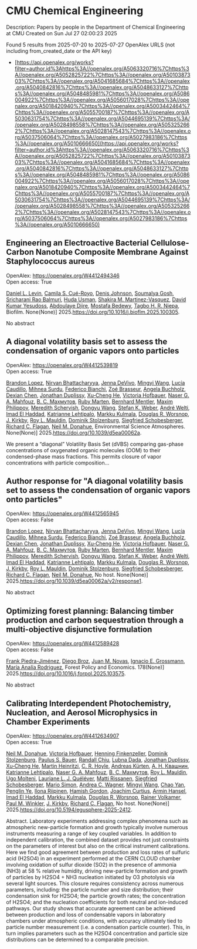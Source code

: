 # CMU Chemical Engineering
Description: Papers by people in the Department of Chemical Engineering at CMU
Created on Sun Jul 27 02:00:23 2025

Found 5 results from 2025-07-20 to 2025-07-27
OpenAlex URLS (not including from_created_date or the API key)
- [https://api.openalex.org/works?filter=author.id%3Ahttps%3A//openalex.org/A5063320716%7Chttps%3A//openalex.org/A5052825722%7Chttps%3A//openalex.org/A5010387303%7Chttps%3A//openalex.org/A5041685684%7Chttps%3A//openalex.org/A5040842816%7Chttps%3A//openalex.org/A5048633127%7Chttps%3A//openalex.org/A5048485981%7Chttps%3A//openalex.org/A5086004922%7Chttps%3A//openalex.org/A5056017028%7Chttps%3A//openalex.org/A5018420940%7Chttps%3A//openalex.org/A5003442464%7Chttps%3A//openalex.org/A5055700187%7Chttps%3A//openalex.org/A5030631754%7Chttps%3A//openalex.org/A5044695139%7Chttps%3A//openalex.org/A5028498558%7Chttps%3A//openalex.org/A5053252662%7Chttps%3A//openalex.org/A5028147543%7Chttps%3A//openalex.org/A5037506064%7Chttps%3A//openalex.org/A5027983186%7Chttps%3A//openalex.org/A5010666650](https://api.openalex.org/works?filter=author.id%3Ahttps%3A//openalex.org/A5063320716%7Chttps%3A//openalex.org/A5052825722%7Chttps%3A//openalex.org/A5010387303%7Chttps%3A//openalex.org/A5041685684%7Chttps%3A//openalex.org/A5040842816%7Chttps%3A//openalex.org/A5048633127%7Chttps%3A//openalex.org/A5048485981%7Chttps%3A//openalex.org/A5086004922%7Chttps%3A//openalex.org/A5056017028%7Chttps%3A//openalex.org/A5018420940%7Chttps%3A//openalex.org/A5003442464%7Chttps%3A//openalex.org/A5055700187%7Chttps%3A//openalex.org/A5030631754%7Chttps%3A//openalex.org/A5044695139%7Chttps%3A//openalex.org/A5028498558%7Chttps%3A//openalex.org/A5053252662%7Chttps%3A//openalex.org/A5028147543%7Chttps%3A//openalex.org/A5037506064%7Chttps%3A//openalex.org/A5027983186%7Chttps%3A//openalex.org/A5010666650)

## Engineering an Electroactive Bacterial Cellulose-Carbon Nanotube Composite Membrane Against Staphylococcus aureus   

OpenAlex: https://openalex.org/W4412494346    
Open access: True
    
[Daniel L. Levin](https://openalex.org/A5027750308), [Camila S. Cué-Royo](https://openalex.org/A5119014075), [Denis Johnson](https://openalex.org/A5023017337), [Soumalya Gosh](https://openalex.org/A5079754429), [Sricharani Rao Balmuri](https://openalex.org/A5042360668), [Huda Usman](https://openalex.org/A5006410485), [Shakira M. Martinez-Vasquez](https://openalex.org/A5117072205), [David Kumar Yesudoss](https://openalex.org/A5016663999), [Abdoulaye Djire](https://openalex.org/A5112849501), [Mostafa Bedewy](https://openalex.org/A5067322873), [Tagbo H. R. Niepa](https://openalex.org/A5044695139), Biofilm. None(None)] 2025.https://doi.org/10.1016/j.bioflm.2025.100305.
    
No abstract    

    

## A diagonal volatility basis set to assess the condensation of organic vapors onto particles   

OpenAlex: https://openalex.org/W4412539819    
Open access: True
    
[Brandon Lopez](https://openalex.org/A5019360565), [Nirvan Bhattacharyya](https://openalex.org/A5017157628), [Jenna DeVivo](https://openalex.org/A5092773428), [Mingyi Wang](https://openalex.org/A5100768996), [Lucía Caudillo](https://openalex.org/A5079509898), [Mihnea Surdu](https://openalex.org/A5076044930), [Federico Bianchi](https://openalex.org/A5075179945), [Zoé Brasseur](https://openalex.org/A5066558128), [Angela Buchholz](https://openalex.org/A5031061930), [Dexian Chen](https://openalex.org/A5074831361), [Jonathan Duplissy](https://openalex.org/A5088633919), [Xu‐Cheng He](https://openalex.org/A5043129752), [Victoria Hofbauer](https://openalex.org/A5012274245), [Naser G. A. Mahfouz](https://openalex.org/A5015886123), [В. С. Махмутов](https://openalex.org/A5036074857), [Ruby Marten](https://openalex.org/A5076543442), [Bernhard Mentler](https://openalex.org/A5090590782), [Maxim Philippov](https://openalex.org/A5090585494), [Meredith Schervish](https://openalex.org/A5038957567), [Dongyu Wang](https://openalex.org/A5100764279), [Stefan K. Weber](https://openalex.org/A5041814082), [André Welti](https://openalex.org/A5057462897), [Imad El Haddad](https://openalex.org/A5080319960), [Katrianne Lehtipalo](https://openalex.org/A5019559780), [Markku Kulmala](https://openalex.org/A5000471665), [Douglas R. Worsnop](https://openalex.org/A5026978286), [J. Kirkby](https://openalex.org/A5009274507), [Roy L. Mauldin](https://openalex.org/A5006970537), [Dominik Stolzenburg](https://openalex.org/A5063223340), [Siegfried Schobesberger](https://openalex.org/A5033551265), [Richard C. Flagan](https://openalex.org/A5012711441), [Neil M. Donahue](https://openalex.org/A5041685684), Environmental Science Atmospheres. None(None)] 2025.https://doi.org/10.1039/d5ea00062a.
    
We present a “diagonal” Volatility Basis Set (dVBS) comparing gas-phase concentrations of oxygenated organic molecules (OOM) to their condensed-phase mass fractions. This permits closure of vapor concentrations with particle composition...    

    

## Author response for "A diagonal volatility basis set to assess the condensation of organic vapors onto particles"   

OpenAlex: https://openalex.org/W4412565945    
Open access: False
    
[Brandon Lopez](https://openalex.org/A5019360565), [Nirvan Bhattacharyya](https://openalex.org/A5017157628), [Jenna DeVivo](https://openalex.org/A5092773428), [Mingyi Wang](https://openalex.org/A5100768996), [Lucía Caudillo](https://openalex.org/A5079509898), [Mihnea Surdu](https://openalex.org/A5076044930), [Federico Bianchi](https://openalex.org/A5075179945), [Zoé Brasseur](https://openalex.org/A5066558128), [Angela Buchholz](https://openalex.org/A5031061930), [Dexian Chen](https://openalex.org/A5074831361), [Jonathan Duplissy](https://openalex.org/A5088633919), [Xu‐Cheng He](https://openalex.org/A5043129752), [Victoria Hofbauer](https://openalex.org/A5012274245), [Naser G. A. Mahfouz](https://openalex.org/A5015886123), [В. С. Махмутов](https://openalex.org/A5036074857), [Ruby Marten](https://openalex.org/A5076543442), [Bernhard Mentler](https://openalex.org/A5090590782), [Maxim Philippov](https://openalex.org/A5090585494), [Meredith Schervish](https://openalex.org/A5038957567), [Dongyu Wang](https://openalex.org/A5100764279), [Stefan K. Weber](https://openalex.org/A5041814082), [André Welti](https://openalex.org/A5057462897), [Imad El Haddad](https://openalex.org/A5080319960), [Katrianne Lehtipalo](https://openalex.org/A5019559780), [Markku Kulmala](https://openalex.org/A5000471665), [Douglas R. Worsnop](https://openalex.org/A5026978286), [J. Kirkby](https://openalex.org/A5009274507), [Roy L. Mauldin](https://openalex.org/A5006970537), [Dominik Stolzenburg](https://openalex.org/A5063223340), [Siegfried Schobesberger](https://openalex.org/A5033551265), [Richard C. Flagan](https://openalex.org/A5012711441), [Neil M. Donahue](https://openalex.org/A5041685684), No host. None(None)] 2025.https://doi.org/10.1039/d5ea00062a/v2/response1.
    
No abstract    

    

## Optimizing forest planning: Balancing timber production and carbon sequestration through a multi-objective disjunctive formulation   

OpenAlex: https://openalex.org/W4412589428    
Open access: False
    
[Frank Piedra-Jiménez](https://openalex.org/A5091201904), [Diego Broz](https://openalex.org/A5019969951), [Juan M. Novas](https://openalex.org/A5039055246), [Ignacio E. Grossmann](https://openalex.org/A5056017028), [María Analía Rodriguez](https://openalex.org/A5103124875), Forest Policy and Economics. 178(None)] 2025.https://doi.org/10.1016/j.forpol.2025.103575.
    
No abstract    

    

## Calibrating Interdependent Photochemistry, Nucleation, and Aerosol Microphysics in Chamber Experiments   

OpenAlex: https://openalex.org/W4412634907    
Open access: True
    
[Neil M. Donahue](https://openalex.org/A5041685684), [Victoria Hofbauer](https://openalex.org/A5012274245), [Henning Finkenzeller](https://openalex.org/A5081639490), [Dominik Stolzenburg](https://openalex.org/A5063223340), [Paulus S. Bauer](https://openalex.org/A5056663492), [Randall Chiu](https://openalex.org/A5080741963), [Lubna Dada](https://openalex.org/A5049539173), [Jonathan Duplissy](https://openalex.org/A5088633919), [Xu‐Cheng He](https://openalex.org/A5043129752), [Martin Heinritzi](https://openalex.org/A5037408007), [C. R. Hoyle](https://openalex.org/A5060987493), [Andreas Kürten](https://openalex.org/A5056657317), [А. Н. Квашнин](https://openalex.org/A5018996508), [Katrianne Lehtipalo](https://openalex.org/A5019559780), [Naser G. A. Mahfouz](https://openalex.org/A5015886123), [В. С. Махмутов](https://openalex.org/A5036074857), [Roy L. Mauldin](https://openalex.org/A5006970537), [Ugo Molteni](https://openalex.org/A5086592925), [Lauriane L. J. Quéléver](https://openalex.org/A5058987691), [Matti Rissanen](https://openalex.org/A5073788174), [Siegfried Schobesberger](https://openalex.org/A5033551265), [Mario Simon](https://openalex.org/A5086950058), [Andrea C. Wagner](https://openalex.org/A5024532344), [Mingyi Wang](https://openalex.org/A5100768996), [Chao Yan](https://openalex.org/A5049317897), [Penglin Ye](https://openalex.org/A5087646916), [Ilona Riipinen](https://openalex.org/A5038776980), [Hamish Gordon](https://openalex.org/A5086004922), [Joachim Curtius](https://openalex.org/A5031780924), [Armin Hansel](https://openalex.org/A5089489241), [Imad El Haddad](https://openalex.org/A5080319960), [Markku Kulmala](https://openalex.org/A5000471665), [Douglas R. Worsnop](https://openalex.org/A5026978286), [Rainer Volkamer](https://openalex.org/A5018521569), [Paul M. Winkler](https://openalex.org/A5042382547), [J. Kirkby](https://openalex.org/A5009274507), [Richard C. Flagan](https://openalex.org/A5012711441), No host. None(None)] 2025.https://doi.org/10.5194/egusphere-2025-2412.
    
Abstract. Laboratory experiments addressing complex phenomena such as atmospheric new-particle formation and growth typically involve numerous instruments measuring a range of key coupled variables. In addition to independent calibration, the combined dataset provides not just constraints on the parameters of interest but also on the critical instrument calibrations. Here we find good agreement between production and loss rates of sulfuric acid (H2SO4) in an experiment performed at the CERN CLOUD chamber involving oxidation of sulfur dioxide (SO2) in the presence of ammonia (NH3) at 58 % relative humidity, driving new-particle formation and growth of particles by H2SO4 + NH3 nucleation initiated by O3 photolysis via several light sources. This closure requires consistency across numerous parameters, including: the particle number and size distribution; their condensation sink for H2SO4; the particle growth rates; the concentration of H2SO4; and the nucleation coefficients for both neutral and ion-induced pathways. Our study shows that accurate agreement can be achieved between production and loss of condensable vapors in laboratory chambers under atmospheric conditions, with accuracy ultimately tied to particle number measurement (i.e. a condensation particle counter). This, in turn implies parameters such as the H2SO4 concentration and particle size distributions can be determined to a comparable precision.    

    
